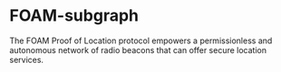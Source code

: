 # FOAM-subgraph
The FOAM Proof of Location protocol empowers a permissionless and autonomous network of radio beacons that can offer secure location services. 
